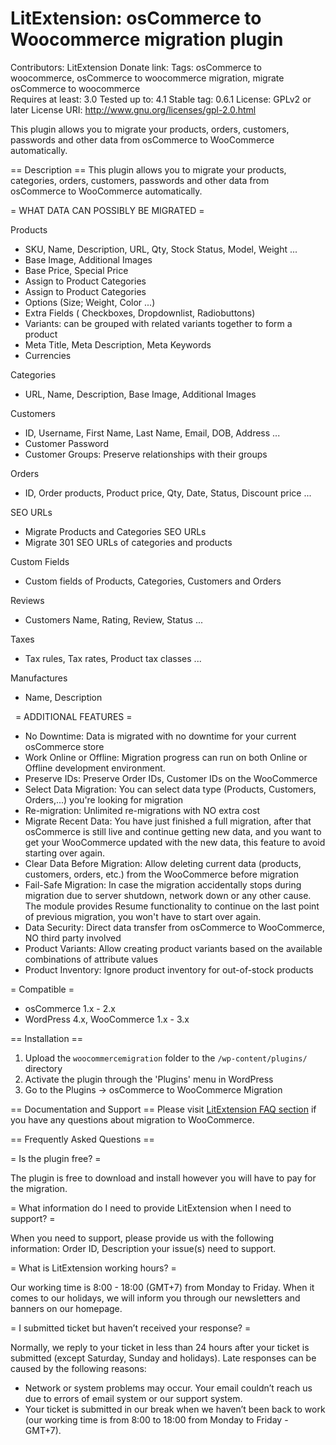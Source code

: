 # LitExtension: osCommerce to Woocommerce migration plugin
Contributors: LitExtension
Donate link: 
Tags: osCommerce to woocommerce, osCommerce to woocommerce migration, migrate osCommerce to woocommerce  
Requires at least: 3.0
Tested up to: 4.1
Stable tag: 0.6.1
License: GPLv2 or later
License URI: http://www.gnu.org/licenses/gpl-2.0.html

This plugin allows you to migrate your products, orders, customers, passwords and other data from osCommerce to WooCommerce automatically.

== Description ==
This plugin allows you to migrate your products, categories, orders, customers, passwords and other data from osCommerce to WooCommerce automatically. 

= WHAT DATA CAN POSSIBLY BE MIGRATED =


Products
* SKU, Name, Description, URL, Qty, Stock Status, Model, Weight ...
* Base Image, Additional Images
* Base Price, Special Price
* Assign to Product Categories
* Assign to Product Categories
* Options (Size; Weight, Color ...)
* Extra Fields ( Checkboxes, Dropdownlist, Radiobuttons)
* Variants: can be grouped with related variants together to form a product
* Meta Title, Meta Description, Meta Keywords
* Currencies

Categories
* URL, Name, Description, Base Image, Additional Images

Customers
* ID, Username, First Name, Last Name, Email, DOB, Address ...
* Customer Password
* Customer Groups: Preserve relationships with their groups

Orders
* ID, Order products, Product price, Qty, Date, Status, Discount price ...

SEO URLs
* Migrate Products and Categories SEO URLs
* Migrate 301 SEO URLs of categories and products

Custom Fields
* Custom fields of Products, Categories, Customers and Orders

Reviews
* Customers Name, Rating, Review, Status ...

Taxes
* Tax rules, Tax rates, Product tax classes ...

Manufactures
* Name, Description

 
= ADDITIONAL FEATURES =
* No Downtime: Data is migrated with no downtime for your current osCommerce store
* Work Online or Offline: Migration progress can run on both Online or Offline development environment.
* Preserve IDs: Preserve Order IDs, Customer IDs on the WooCommerce
* Select Data Migration: You can select data type (Products, Customers, Orders,...) you're looking for migration
* Re-migration: Unlimited re-migrations with NO extra cost
* Migrate Recent Data: You have just finished a full migration, after that osCommerce is still live and continue getting new data, and you want to get your WooCommerce updated with the new data, this feature to avoid starting over again.
* Clear Data Before Migration: Allow deleting current data (products, customers, orders, etc.) from the WooCommerce before migration
* Fail-Safe Migration: In case the migration accidentally stops during migration due to server shutdown, network down or any other cause. The module provides Resume functionality to continue on the last point of previous migration, you won't have to start over again.
* Data Security: Direct data transfer from osCommerce to WooCommerce, NO third party involved
* Product Variants: Allow creating product variants based on the available combinations of attribute values
* Product Inventory: Ignore product inventory for out-of-stock products


= Compatible =
* osCommerce 1.x - 2.x
* WordPress 4.x, WooCommerce 1.x - 3.x 



== Installation ==
1. Upload the `woocommercemigration` folder to the `/wp-content/plugins/` directory
2. Activate the plugin through the 'Plugins' menu in WordPress
3. Go to the Plugins -> osCommerce to WooCommerce Migration


== Documentation and Support ==
Please visit [LitExtension FAQ section](http://litextension.com/woocommerce-migration-tool/osCommerce-to-woocommerce.html) if you have any questions about migration to WooCommerce.


== Frequently Asked Questions ==

= Is the plugin free? =

The plugin is free to download and install however you will have to pay for the migration.

= What information do I need to provide LitExtension when I need to support? =

When you need to support, please provide us with the following information: Order ID, Description your issue(s) need to support. 

= What is LitExtension working hours? =

Our working time is 8:00 - 18:00 (GMT+7) from Monday to Friday. When it comes to our holidays, we will inform you through our newsletters and banners on our homepage.

= I submitted ticket but haven’t received your response? =

Normally, we reply to your ticket in less than 24 hours after your ticket is submitted (except Saturday, Sunday and holidays). Late responses can be caused by the following reasons:
* Network or system problems may occur. Your email couldn’t reach us due to errors of email system or our support system.
* Your ticket is submitted in our break when we haven’t been back to work (our working time is from 8:00 to 18:00 from Monday to Friday - GMT+7).

